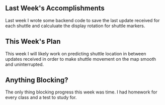 ## Last Week's Accomplishments
Last week I wrote some backend code to save the last update received for each
shuttle and calculuate the display rotation for shuttle markers.

## This Week's Plan
This week I will likely work on predicting shuttle location in between updates
received in order to make shuttle movement on the map smooth and uninterrupted.

## Anything Blocking?
The only thing blocking progress this week was time. I had homework for every
class and a test to study for.

